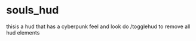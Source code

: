 # souls_hud
thisis a hud that has a cyberpunk feel and look do /togglehud to remove all hud elements 
